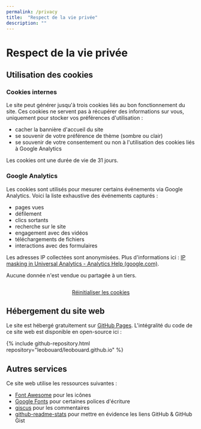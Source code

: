 ```yaml
---
permalink: /privacy
title:  "Respect de la vie privée"
description: ""
---
```


# Respect de la vie privée

## Utilisation des cookies

### Cookies internes

Le site peut générer jusqu'à trois cookies liés au bon fonctionnement du site. Ces cookies ne servent pas à récupérer des informations sur vous, uniquement pour stocker vos préférences d'utilisation :

- cacher la bannière d'accueil du site
- se souvenir de votre préférence de thème (sombre ou clair)
- se souvenir de votre consentement ou non à l'utilisation des cookies liés à Google Analytics

Les cookies ont une durée de vie de 31 jours.

### Google Analytics

Les cookies sont utilisés pour mesurer certains événements via Google Analytics. Voici la liste exhaustive des événements capturés :

- pages vues
- défilement
- clics sortants
- recherche sur le site
- engagement avec des vidéos
- téléchargements de fichiers
- interactions avec des formulaires

Les adresses IP collectées sont anonymisées. Plus d'informations ici : [IP masking in Universal Analytics - Analytics Help (google.com)](https://support.google.com/analytics/answer/2763052?sjid=13257524820651193844-EU).

Aucune donnée n'est vendue ou partagée à un tiers.

<p style="text-align: center; padding-top: 1em;">
  <a class="no-decoration button-primary hover-bottom" onclick="eraseCookie('cookie-notice-option');" href="#">Réinitialiser les cookies</a>
</p>

## Hébergement du site web

Le site est hébergé gratuitement sur [GitHub Pages](https://pages.github.com/). L'intégralité du code de ce site web est disponible en open-source ici :

{% include github-repository.html repository="leobouard/leobouard.github.io" %}

## Autres services

Ce site web utilise les ressources suivantes :

- [Font Awesome](https://fontawesome.com/) pour les icônes
- [Google Fonts](https://fonts.google.com/) pour certaines polices d'écriture
- [giscus](https://giscus.app/fr) pour les commentaires
- [github-readme-stats](https://github.com/anuraghazra/github-readme-stats) pour mettre en évidence les liens GitHub & GitHub Gist
